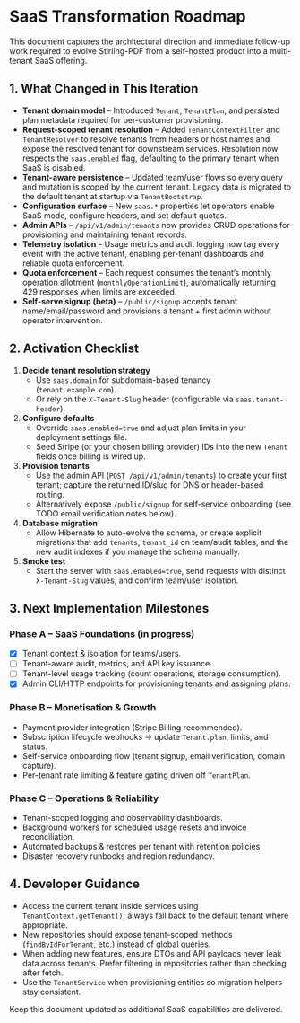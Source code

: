# SaaS Transformation Roadmap

This document captures the architectural direction and immediate follow-up work required to evolve Stirling-PDF from a self-hosted product into a multi-tenant SaaS offering.

## 1. What Changed in This Iteration
- **Tenant domain model** – Introduced `Tenant`, `TenantPlan`, and persisted plan metadata required for per-customer provisioning.
- **Request-scoped tenant resolution** – Added `TenantContextFilter` and `TenantResolver` to resolve tenants from headers or host names and expose the resolved tenant for downstream services. Resolution now respects the `saas.enabled` flag, defaulting to the primary tenant when SaaS is disabled.
- **Tenant-aware persistence** – Updated team/user flows so every query and mutation is scoped by the current tenant. Legacy data is migrated to the default tenant at startup via `TenantBootstrap`.
- **Configuration surface** – New `saas.*` properties let operators enable SaaS mode, configure headers, and set default quotas.
- **Admin APIs** – `/api/v1/admin/tenants` now provides CRUD operations for provisioning and maintaining tenant records.
- **Telemetry isolation** – Usage metrics and audit logging now tag every event with the active tenant, enabling per-tenant dashboards and reliable quota enforcement.
- **Quota enforcement** – Each request consumes the tenant’s monthly operation allotment (`monthlyOperationLimit`), automatically returning 429 responses when limits are exceeded.
- **Self-serve signup (beta)** – `/public/signup` accepts tenant name/email/password and provisions a tenant + first admin without operator intervention.

## 2. Activation Checklist
1. **Decide tenant resolution strategy**
   - Use `saas.domain` for subdomain-based tenancy (`tenant.example.com`).
   - Or rely on the `X-Tenant-Slug` header (configurable via `saas.tenant-header`).
2. **Configure defaults**
   - Override `saas.enabled=true` and adjust plan limits in your deployment settings file.
   - Seed Stripe (or your chosen billing provider) IDs into the new `Tenant` fields once billing is wired up.
3. **Provision tenants**
   - Use the admin API (`POST /api/v1/admin/tenants`) to create your first tenant; capture the returned ID/slug for DNS or header-based routing.
   - Alternatively expose `/public/signup` for self-service onboarding (see TODO email verification notes below).
4. **Database migration**
   - Allow Hibernate to auto-evolve the schema, or create explicit migrations that add `tenants`, `tenant_id` on team/audit tables, and the new audit indexes if you manage the schema manually.
5. **Smoke test**
   - Start the server with `saas.enabled=true`, send requests with distinct `X-Tenant-Slug` values, and confirm team/user isolation.

## 3. Next Implementation Milestones
### Phase A – SaaS Foundations (in progress)
- [x] Tenant context & isolation for teams/users.
- [ ] Tenant-aware audit, metrics, and API key issuance.
- [ ] Tenant-level usage tracking (count operations, storage consumption).
- [x] Admin CLI/HTTP endpoints for provisioning tenants and assigning plans.

### Phase B – Monetisation & Growth
- Payment provider integration (Stripe Billing recommended).
- Subscription lifecycle webhooks → update `Tenant.plan`, limits, and status.
- Self-service onboarding flow (tenant signup, email verification, domain capture).
- Per-tenant rate limiting & feature gating driven off `TenantPlan`.

### Phase C – Operations & Reliability
- Tenant-scoped logging and observability dashboards.
- Background workers for scheduled usage resets and invoice reconciliation.
- Automated backups & restores per tenant with retention policies.
- Disaster recovery runbooks and region redundancy.

## 4. Developer Guidance
- Access the current tenant inside services using `TenantContext.getTenant()`; always fall back to the default tenant where appropriate.
- New repositories should expose tenant-scoped methods (`findByIdForTenant`, etc.) instead of global queries.
- When adding new features, ensure DTOs and API payloads never leak data across tenants. Prefer filtering in repositories rather than checking after fetch.
- Use the `TenantService` when provisioning entities so migration helpers stay consistent.

Keep this document updated as additional SaaS capabilities are delivered.
